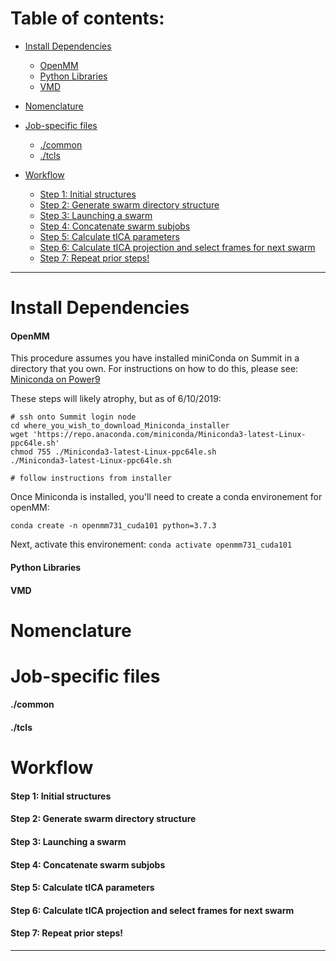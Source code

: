 # Table of contents:
- [Install Dependencies](#install-dependencies)
  * [OpenMM](#openmm)
  * [Python Libraries](#python-libraries)
  * [VMD](#vmd)
- [Nomenclature](#nomenclature)

- [Job-specific files](#job-specific-files)
  * [./common](#common)
  * [./tcls](#tcls)
- [Workflow](#workflow)
  * [Step 1: Initial structures](#initial-structures)
  * [Step 2: Generate swarm directory structure](#step-2-generate-swarm-directory-structure)
  * [Step 3: Launching a swarm](#step-3-launching-a-swarm)
  * [Step 4: Concatenate swarm subjobs](#step-4-concatenate-swarm-subjobs)
  * [Step 5: Calculate tICA parameters](#step-5-calculate-tica-parameters)
  * [Step 6: Calculate tICA projection and select frames for next swarm](step-6-calculate-tica-projection-and-select-frames-for-next-swarm)
  * [Step 7: Repeat prior steps!](#step-7-repeat-prior-steps)
<!-- toc -->
---
# Install Dependencies

#### OpenMM
This procedure assumes you have installed miniConda on Summit in a directory that you own. For instructions on how to do this, please see:
[Miniconda on Power9](https://docs.conda.io/en/latest/miniconda.html)

These steps will likely atrophy, but as of 6/10/2019:

```
# ssh onto Summit login node
cd where_you_wish_to_download_Miniconda_installer
wget 'https://repo.anaconda.com/miniconda/Miniconda3-latest-Linux-ppc64le.sh'
chmod 755 ./Miniconda3-latest-Linux-ppc64le.sh
./Miniconda3-latest-Linux-ppc64le.sh

# follow instructions from installer
```

Once Miniconda is installed, you'll need to create a conda environement for openMM:
```
conda create -n openmm731_cuda101 python=3.7.3
```

Next, activate this environement:
```conda activate openmm731_cuda101```





#### Python Libraries
#### VMD

# Nomenclature

# Job-specific files
#### ./common
#### ./tcls

# Workflow

#### Step 1: Initial structures
#### Step 2: Generate swarm directory structure
#### Step 3: Launching a swarm
#### Step 4: Concatenate swarm subjobs
#### Step 5: Calculate tICA parameters
#### Step 6: Calculate tICA projection and select frames for next swarm
#### Step 7: Repeat prior steps!
---